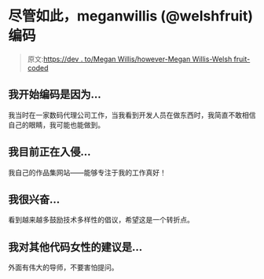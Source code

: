# 尽管如此，meganwillis (@welshfruit)编码

> 原文:[https://dev . to/Megan Willis/however-Megan Willis-Welsh fruit-coded](https://dev.to/meganwillis/nevertheless-meganwillis-welshfruit-coded)

## [](#i-began-coding-because)我开始编码是因为...

我当时在一家数码代理公司工作，当我看到开发人员在做东西时，我简直不敢相信自己的眼睛，我可能也能做到。

## [](#im-currently-hacking-on)我目前正在入侵...

我自己的作品集网站——能够专注于我的工作真好！

## [](#im-excited-about)我很兴奋...

看到越来越多鼓励技术多样性的倡议，希望这是一个转折点。

## [](#my-advice-for-other-women-who-code-is)我对其他代码女性的建议是...

外面有伟大的导师，不要害怕提问。